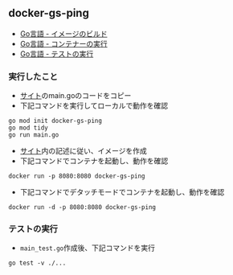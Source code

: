 ## docker-gs-ping
- [Go言語 - イメージのビルド](https://matsuand.github.io/docs.docker.jp.onthefly/language/golang/build-images/)
- [Go言語 - コンテナーの実行](https://matsuand.github.io/docs.docker.jp.onthefly/language/golang/run-containers/)
- [Go言語 - テストの実行](https://matsuand.github.io/docs.docker.jp.onthefly/language/golang/run-tests/)

### 実行したこと
- [サイト](https://matsuand.github.io/docs.docker.jp.onthefly/language/golang/build-images/)のmain.goのコードをコピー
- 下記コマンドを実行してローカルで動作を確認
```
go mod init docker-gs-ping
go mod tidy
go run main.go
```
- [サイト](https://matsuand.github.io/docs.docker.jp.onthefly/language/golang/build-images/)内の記述に従い、イメージを作成
- 下記コマンドでコンテナを起動し、動作を確認
```
docker run -p 8080:8080 docker-gs-ping
```
- 下記コマンドでデタッチモードでコンテナを起動し、動作を確認
```
docker run -d -p 8080:8080 docker-gs-ping
```

### テストの実行
- `main_test.go`作成後、下記コマンドを実行
```
go test -v ./...
```
